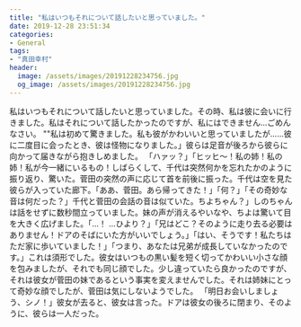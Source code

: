 ```yaml
---
title: "私はいつもそれについて話したいと思っていました。"
date: 2019-12-28 23:51:34
categories:
- General
tags:
- "真田幸村"
header:
  image: /assets/images/20191228234756.jpg
  og_image: /assets/images/20191228234756.jpg
---
```


私はいつもそれについて話したいと思っていました。その時、私は彼に会いに行きました。私はそれについて話したかったのですが、私にはできません...ごめんなさい。 &quot;&quot;私は初めて驚きました。私も彼がかわいいと思っていましたが......彼に二度目に会ったとき、彼は怪物になりました。」彼らは足音が後ろから彼らに向かって届きながら抱きしめました。 「ハァッ？」「ヒッヒ〜！私の姉！私の姉！私が今一緒にいるもの！しばらくして、千代は突然何かを忘れたかのように振り返り、驚いた。菅田の突然の声に応じて首を前後に振った。千代は空を見た彼らが入っていた廊下。「ああ、菅田。あら帰ってきた！」「何？」「その奇妙な音は何だった？」千代と菅田の会話の音は似ていた。ちよちゃん？」しのちゃんは話をせずに数秒間立っていました。妹の声が消えるやいなや、ちよは驚いて目を大きく広げました。「...！ ...ひより？」「兄はどこ？そのように走り去る必要はありません！ドアのそばにいた方がいいでしょう。」「はい、そうです！私たちはただ家に歩いていました！」「つまり、あなたは兄弟が成長していなかったのです。」これは須形でした。彼女はいつもの黒い髪を短く切ってかわいい小さな顔を包みましたが、それでも同じ顔でした。少し違っていたら良かったのですが、それは彼女が菅田の妹であるという事実を変えませんでした。それは姉妹にとって奇妙な顔でしたが、菅田は気にしないようでした。 「明日お会いしましょう、シノ！」彼女が去ると、彼女は言った。ドアは彼女の後ろに閉まり、そのように、彼らは一人だった。
